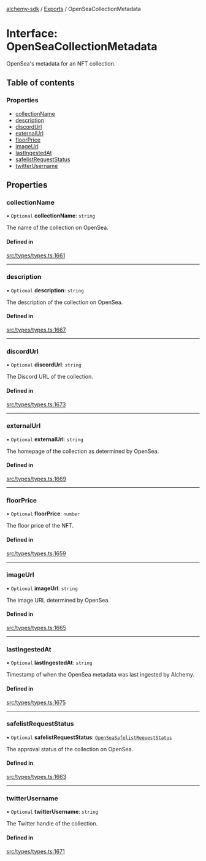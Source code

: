 [alchemy-sdk](../README.md) / [Exports](../modules.md) / OpenSeaCollectionMetadata

# Interface: OpenSeaCollectionMetadata

OpenSea's metadata for an NFT collection.

## Table of contents

### Properties

- [collectionName](OpenSeaCollectionMetadata.md#collectionname)
- [description](OpenSeaCollectionMetadata.md#description)
- [discordUrl](OpenSeaCollectionMetadata.md#discordurl)
- [externalUrl](OpenSeaCollectionMetadata.md#externalurl)
- [floorPrice](OpenSeaCollectionMetadata.md#floorprice)
- [imageUrl](OpenSeaCollectionMetadata.md#imageurl)
- [lastIngestedAt](OpenSeaCollectionMetadata.md#lastingestedat)
- [safelistRequestStatus](OpenSeaCollectionMetadata.md#safelistrequeststatus)
- [twitterUsername](OpenSeaCollectionMetadata.md#twitterusername)

## Properties

### collectionName

• `Optional` **collectionName**: `string`

The name of the collection on OpenSea.

#### Defined in

[src/types/types.ts:1661](https://github.com/alchemyplatform/alchemy-sdk-js/blob/e62e5c7/src/types/types.ts#L1661)

___

### description

• `Optional` **description**: `string`

The description of the collection on OpenSea.

#### Defined in

[src/types/types.ts:1667](https://github.com/alchemyplatform/alchemy-sdk-js/blob/e62e5c7/src/types/types.ts#L1667)

___

### discordUrl

• `Optional` **discordUrl**: `string`

The Discord URL of the collection.

#### Defined in

[src/types/types.ts:1673](https://github.com/alchemyplatform/alchemy-sdk-js/blob/e62e5c7/src/types/types.ts#L1673)

___

### externalUrl

• `Optional` **externalUrl**: `string`

The homepage of the collection as determined by OpenSea.

#### Defined in

[src/types/types.ts:1669](https://github.com/alchemyplatform/alchemy-sdk-js/blob/e62e5c7/src/types/types.ts#L1669)

___

### floorPrice

• `Optional` **floorPrice**: `number`

The floor price of the NFT.

#### Defined in

[src/types/types.ts:1659](https://github.com/alchemyplatform/alchemy-sdk-js/blob/e62e5c7/src/types/types.ts#L1659)

___

### imageUrl

• `Optional` **imageUrl**: `string`

The image URL determined by OpenSea.

#### Defined in

[src/types/types.ts:1665](https://github.com/alchemyplatform/alchemy-sdk-js/blob/e62e5c7/src/types/types.ts#L1665)

___

### lastIngestedAt

• `Optional` **lastIngestedAt**: `string`

Timestamp of when the OpenSea metadata was last ingested by Alchemy.

#### Defined in

[src/types/types.ts:1675](https://github.com/alchemyplatform/alchemy-sdk-js/blob/e62e5c7/src/types/types.ts#L1675)

___

### safelistRequestStatus

• `Optional` **safelistRequestStatus**: [`OpenSeaSafelistRequestStatus`](../enums/OpenSeaSafelistRequestStatus.md)

The approval status of the collection on OpenSea.

#### Defined in

[src/types/types.ts:1663](https://github.com/alchemyplatform/alchemy-sdk-js/blob/e62e5c7/src/types/types.ts#L1663)

___

### twitterUsername

• `Optional` **twitterUsername**: `string`

The Twitter handle of the collection.

#### Defined in

[src/types/types.ts:1671](https://github.com/alchemyplatform/alchemy-sdk-js/blob/e62e5c7/src/types/types.ts#L1671)
